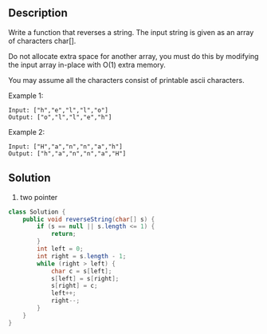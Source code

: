 ## Description

Write a function that reverses a string. The input string is given as an array of characters char[].

Do not allocate extra space for another array, you must do this by modifying the input array in-place with O(1) extra memory.

You may assume all the characters consist of printable ascii characters.

 

Example 1:
```
Input: ["h","e","l","l","o"]
Output: ["o","l","l","e","h"]
```
Example 2:
```
Input: ["H","a","n","n","a","h"]
Output: ["h","a","n","n","a","H"]
```

## Solution

1. two pointer
```java
class Solution {
    public void reverseString(char[] s) {
        if (s == null || s.length <= 1) {
            return;
        }
        int left = 0;
        int right = s.length - 1;
        while (right > left) {
            char c = s[left];
            s[left] = s[right];
            s[right] = c;
            left++;
            right--;
        }
    }
}
```
